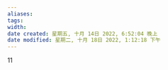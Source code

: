 ```yaml
---
aliases: 
tags: 
width:
date created: 星期五, 十月 14日 2022, 6:52:04 晚上
date modified: 星期二, 十月 18日 2022, 1:12:18 下午
---
```

11